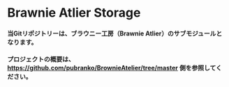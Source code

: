 # Brawnie Atlier Storage

#### 当Gitリポジトリーは、ブラウニー工房（Brawnie Atlier）のサブモジュールとなります。
#### プロジェクトの概要は、https://github.com/pubranko/BrownieAtelier/tree/master 側を参照してください。